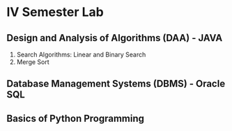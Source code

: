 # IV Semester Lab

## Design and Analysis of Algorithms (DAA) - JAVA
<ol>
  <li>Search Algorithms: Linear and Binary Search</li>
  <li>Merge Sort</li>
</ol>


## Database Management Systems (DBMS) - Oracle SQL
## Basics of Python Programming
